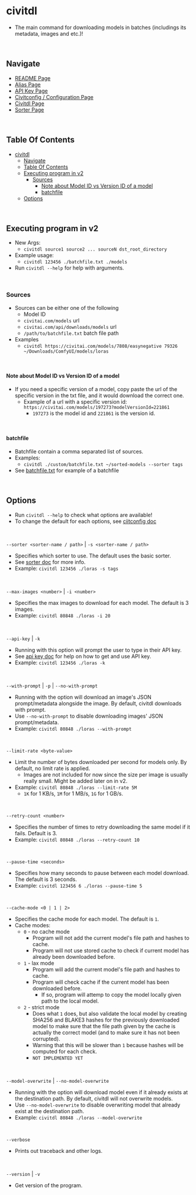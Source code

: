 # civitdl
- The main command for downloading models in batches (includings its metadata, images and etc.)!

<br/>

## Navigate
- [README Page](/README.md)
- [Alias Page](/doc/alias.md)
- [API Key Page](/doc/api_key.md)
- [Civitconfig / Configuration Page](/doc/civitconfig.md)
- [Civitdl Page](/doc/civitdl.md)
- [Sorter Page](/doc/sorter.md)

<br/>


## Table Of Contents
- [civitdl](#civitdl)
  - [Navigate](#navigate)
  - [Table Of Contents](#table-of-contents)
  - [Executing program in v2](#executing-program-in-v2)
    - [Sources](#sources)
      - [Note about Model ID vs Version ID of a model](#note-about-model-id-vs-version-id-of-a-model)
      - [batchfile](#batchfile)
  - [Options](#options)

<br/>

## Executing program in v2
- New Args:
  - `civitdl source1 source2 ... sourceN dst_root_directory`
- Example usage:
  - `civitdl 123456 ./batchfile.txt ./models`
- Run `civitdl --help` for help with arguments.

<br/>

### Sources
- Sources can be either one of the following
  - Model ID
  - `civitai.com/models` url
  - `civitai.com/api/downloads/models` url
  - `/path/to/batchfile.txt` batch file path
- Examples
  - `civitdl https://civitai.com/models/7808/easynegative 79326 ~/Downloads/ComfyUI/models/loras`

<br/>

#### Note about Model ID vs Version ID of a model
- If you need a specific version of a model, copy paste the url of the specific version in the txt file, and it would download the correct one.
  - Example of a url with a specific version id: `https://civitai.com/models/197273?modelVersionId=221861`
    - `197273` is the model id and `221861` is the version id.

<br/>

#### batchfile 
* Batchfile contain a comma separated list of sources.
* Examples:
    * `civitdl ./custom/batchfile.txt ~/sorted-models --sorter tags`
* See [batchfile.txt](./custom/batchfile.txt) for example of a batchfile

<br/>

## Options
- Run `civitdl --help` to check what options are available!
- To change the default for each options, see [ciitconfig doc](./civitconfig.md)

<br/>

`--sorter <sorter-name / path>` | `-s <sorter-name / path>`
- Specifies which sorter to use. The default uses the basic sorter.
- See [sorter doc](./doc/sorter.md) for more info.
- Example: `civitdl 123456 ./loras -s tags`

<br/>

`--max-images <number>` | `-i <number>`
- Specifies the max images to download for each model. The default is 3 images.
- Example: `civitdl 80848 ./loras -i 20`

<br/>

`--api-key` | `-k`
- Running with this option will prompt the user to type in their API key.
- See [api key doc](/doc/api_key.md) for help on how to get and use API key.
- Example: `civitdl 123456 ./loras -k`

<br/>

`--with-prompt` | `-p` | `--no-with-prompt`
- Running with the option will download an image's JSON prompt/metadata alongside the image. By default, civitdl downloads with prompt.
- Use `--no-with-prompt` to disable downloading images' JSON prompt/metadata.
- Example: `civitdl 80848 ./loras --with-prompt`

<br/>

`--limit-rate <byte-value>`
- Limit the number of bytes downloaded per second for models only. By default, no limit rate is applied.
  - Images are not included for now since the size per image is usually really small. Might be added later on in v2.
- Example: `civitdl 80848 ./loras --limit-rate 5M`
  - `1K` for 1 KB/s, `1M` for 1 MB/s, `1G` for 1 GB/s.

<br/>

`--retry-count <number>`
- Specifies the number of times to retry downloading the same model if it fails. Default is 3.
- Example: `civitdl 80848 ./loras --retry-count 10`

<br/>

`--pause-time <seconds>`
- Specifies how many seconds to pause between each model download. The default is 3 seconds.
- Example: `civitdl 123456 6 ./loras --pause-time 5`

<br/>

`--cache-mode <0 | 1 | 2>`
- Specifies the cache mode for each model. The default is `1`.
- Cache modes:
  - `0` - no cache mode
    -  Program will not add the current model's file path and hashes to cache.
    -  Program will not use stored cache to check if current model has already been downloaded before.
  - `1` - lax mode
    - Program will add the current model's file path and hashes to cache.
    - Program will check cache if the current model has been downloaded before.
      - If so, program will attemp to copy the model locally given path to the local model.
  - `2` - strict mode
    - Does what `1` does, but also validate the local model by creating SHA256 and BLAKE3 hashes for the previously downloaded model to make sure that the file path given by the cache is actually the correct model (and to make sure it has not been corrupted).
    - Warning that this will be slower than `1` because hashes will be computed for each check.
    - `NOT IMPLEMENTED YET`

<br/>

`--model-overwrite` | `--no-model-overwrite`
- Running with the option will download model even if it already exists at the destination path. By default, civitdl will not overwrite models.
- Use `--no-model-overwrite` to disable overwriting model that already exist at the destination path.
- Example: `civitdl 80848 ./loras --model-overwrite`

<br/>

`--verbose`
- Prints out traceback and other logs.

<br/>

`--version` | `-v`
- Get version of the program.
